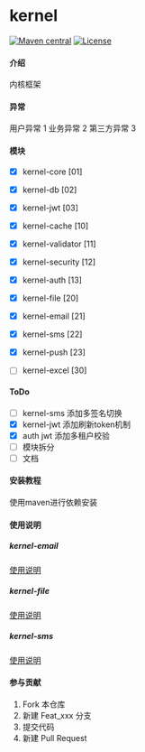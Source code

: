 # kernel
[![Maven central](https://maven-badges.herokuapp.com/maven-central/com.gitee.fubluesky.kernel/kernel/badge.svg)](https://maven-badges.herokuapp.com/maven-central/com.gitee.fubluesky.kernel/kernel)
[![License](http://img.shields.io/:license-apache-brightgreen.svg)](http://www.apache.org/licenses/LICENSE-2.0.html)
#### 介绍
内核框架
#### 异常
用户异常 1
业务异常 2
第三方异常 3
#### 模块
- [x] kernel-core [01]
- [x] kernel-db [02]
- [x] kernel-jwt [03]

- [x] kernel-cache [10]
- [x] kernel-validator [11]
- [x] kernel-security [12]
- [x] kernel-auth [13]

- [x] kernel-file [20]
- [x] kernel-email [21]
- [x] kernel-sms [22]
- [x] kernel-push [23]


- [ ] kernel-excel [30]

#### ToDo
- [ ] kernel-sms 添加多签名切换
- [x] kernel-jwt 添加刷新token机制
- [x] auth jwt 添加多租户校验
- [ ] 模块拆分
- [ ] 文档
#### 安装教程
使用maven进行依赖安装
#### 使用说明

##### kernel-email

[使用说明](kernel-email/README.md)

##### kernel-file

[使用说明](kernel-file/README.md)

##### kernel-sms

[使用说明](kernel-sms/README.md)

#### 参与贡献

1.  Fork 本仓库
2.  新建 Feat_xxx 分支
3.  提交代码
4.  新建 Pull Request
